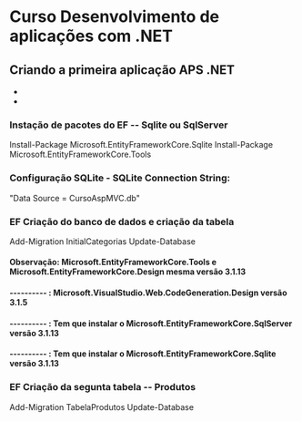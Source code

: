 # Curso Desenvolvimento de aplicações com .NET
## Criando a primeira aplicação APS .NET
-
-
### Instação de pacotes do EF -- Sqlite ou SqlServer
Install-Package Microsoft.EntityFrameworkCore.Sqlite
Install-Package Microsoft.EntityFrameworkCore.Tools

### Configuração SQLite - SQLite Connection String:
"Data Source = CursoAspMVC.db"

### EF Criação do banco de dados e criação da tabela
Add-Migration InitialCategorias
Update-Database

#### Observação: Microsoft.EntityFrameworkCore.Tools e Microsoft.EntityFrameworkCore.Design mesma versão 3.1.13
#### ---------- : Microsoft.VisualStudio.Web.CodeGeneration.Design versão 3.1.5
#### ---------- : Tem que instalar o Microsoft.EntityFrameworkCore.SqlServer versão 3.1.13
#### ---------- : Tem que instalar o Microsoft.EntityFrameworkCore.Sqlite versão 3.1.13
### EF Criação da segunta tabela -- Produtos
Add-Migration TabelaProdutos
Update-Database